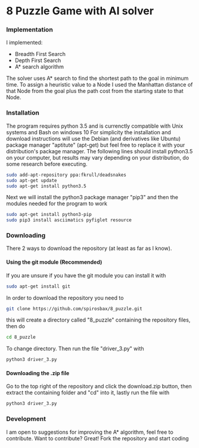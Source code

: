 # 8 Puzzle Game with AI solver

### Implementation
I implemented: 
* Breadth First Search
* Depth First Search 
* A* search algorithm 

The solver uses A* search to find the shortest path to the goal in minimum time.
To assign a heuristic value to a Node I used the Manhattan distance of that Node from the goal plus the path cost from the starting state to that Node.

### Installation
The program requires python 3.5 and is currenctly compatible with Unix systems and Bash on windows 10
For simplicity the installation and download instructions will use the Debian (and derivatives like Ubuntu) package manager "aptitute" (apt-get) but feel free to replace it with your distribution's package manager.
The following lines should install python3.5 on your computer, but results may vary depending on your distribution, do some research before executing.
```sh
sudo add-apt-repository ppa:fkrull/deadsnakes
sudo apt-get update
sudo apt-get install python3.5
```

Next we will install the python3 package manager "pip3" and then the modules needed for the program to work
```sh
sudo apt-get install python3-pip
sudo pip3 install asciimatics pyfiglet resource 
```
### Downloading
There 2 ways to download the repository (at least as far as I know).
#### Using the git module (Recommended)
If you are unsure if you have the git module you can install it with
```sh
sudo apt-get install git
```
In order to download the repository you need to
```sh
git clone https://github.com/spirosbax/8_puzzle.git
```
this will create a directory called "8_puzzle" containing the repository files, then do 
```sh
cd 8_puzzle
```
To change directory.
Then run the file "driver_3.py" with
```sh
python3 driver_3.py
```
#### Downloading the .zip file
Go to the top right of the repository and click the download.zip button, then extract the containing folder and "cd" into it,
lastly run the file with 
```sh
python3 driver_3.py
```

### Development
I am open to suggestions for improving the A* algorithm, feel free to contribute.
Want to contribute? Great! 
Fork the repository and start coding


